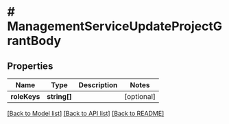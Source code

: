 # # ManagementServiceUpdateProjectGrantBody

## Properties

Name | Type | Description | Notes
------------ | ------------- | ------------- | -------------
**roleKeys** | **string[]** |  | [optional]

[[Back to Model list]](../../README.md#models) [[Back to API list]](../../README.md#endpoints) [[Back to README]](../../README.md)
